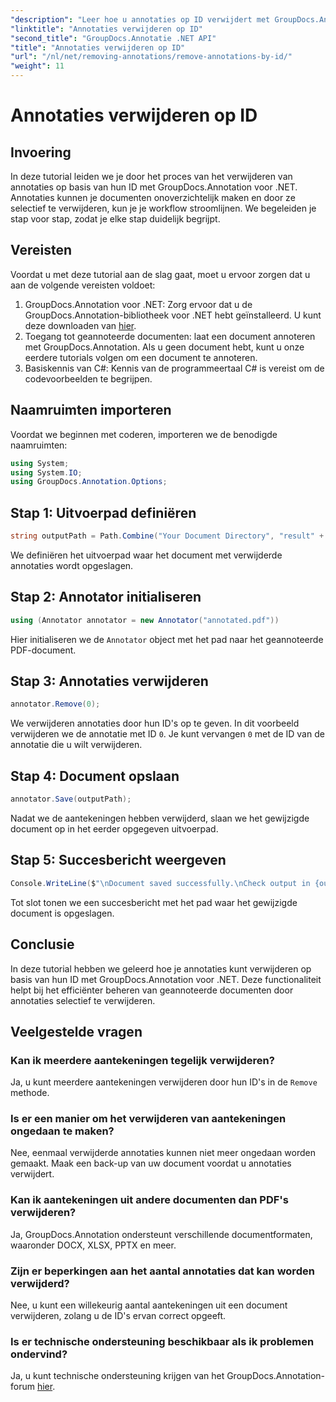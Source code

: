 ```yaml
---
"description": "Leer hoe u annotaties op ID verwijdert met GroupDocs.Annotation voor .NET. Stroomlijn uw documentworkflow efficiënt."
"linktitle": "Annotaties verwijderen op ID"
"second_title": "GroupDocs.Annotatie .NET API"
"title": "Annotaties verwijderen op ID"
"url": "/nl/net/removing-annotations/remove-annotations-by-id/"
"weight": 11
---
```


# Annotaties verwijderen op ID

## Invoering
In deze tutorial leiden we je door het proces van het verwijderen van annotaties op basis van hun ID met GroupDocs.Annotation voor .NET. Annotaties kunnen je documenten onoverzichtelijk maken en door ze selectief te verwijderen, kun je je workflow stroomlijnen. We begeleiden je stap voor stap, zodat je elke stap duidelijk begrijpt.
## Vereisten
Voordat u met deze tutorial aan de slag gaat, moet u ervoor zorgen dat u aan de volgende vereisten voldoet:
1. GroupDocs.Annotation voor .NET: Zorg ervoor dat u de GroupDocs.Annotation-bibliotheek voor .NET hebt geïnstalleerd. U kunt deze downloaden van [hier](https://releases.groupdocs.com/annotation/net/).
2. Toegang tot geannoteerde documenten: laat een document annoteren met GroupDocs.Annotation. Als u geen document hebt, kunt u onze eerdere tutorials volgen om een document te annoteren.
3. Basiskennis van C#: Kennis van de programmeertaal C# is vereist om de codevoorbeelden te begrijpen.

## Naamruimten importeren
Voordat we beginnen met coderen, importeren we de benodigde naamruimten:
```csharp
using System;
using System.IO;
using GroupDocs.Annotation.Options;
```

## Stap 1: Uitvoerpad definiëren
```csharp
string outputPath = Path.Combine("Your Document Directory", "result" + Path.GetExtension("input.pdf"));
```
We definiëren het uitvoerpad waar het document met verwijderde annotaties wordt opgeslagen.
## Stap 2: Annotator initialiseren
```csharp
using (Annotator annotator = new Annotator("annotated.pdf"))
```
Hier initialiseren we de `Annotator` object met het pad naar het geannoteerde PDF-document.
## Stap 3: Annotaties verwijderen
```csharp
annotator.Remove(0);
```
We verwijderen annotaties door hun ID's op te geven. In dit voorbeeld verwijderen we de annotatie met ID `0`. Je kunt vervangen `0` met de ID van de annotatie die u wilt verwijderen.
## Stap 4: Document opslaan
```csharp
annotator.Save(outputPath);
```
Nadat we de aantekeningen hebben verwijderd, slaan we het gewijzigde document op in het eerder opgegeven uitvoerpad.
## Stap 5: Succesbericht weergeven
```csharp
Console.WriteLine($"\nDocument saved successfully.\nCheck output in {outputPath}.");
```
Tot slot tonen we een succesbericht met het pad waar het gewijzigde document is opgeslagen.

## Conclusie
In deze tutorial hebben we geleerd hoe je annotaties kunt verwijderen op basis van hun ID met GroupDocs.Annotation voor .NET. Deze functionaliteit helpt bij het efficiënter beheren van geannoteerde documenten door annotaties selectief te verwijderen.
## Veelgestelde vragen
### Kan ik meerdere aantekeningen tegelijk verwijderen?
Ja, u kunt meerdere aantekeningen verwijderen door hun ID's in de `Remove` methode.
### Is er een manier om het verwijderen van aantekeningen ongedaan te maken?
Nee, eenmaal verwijderde annotaties kunnen niet meer ongedaan worden gemaakt. Maak een back-up van uw document voordat u annotaties verwijdert.
### Kan ik aantekeningen uit andere documenten dan PDF's verwijderen?
Ja, GroupDocs.Annotation ondersteunt verschillende documentformaten, waaronder DOCX, XLSX, PPTX en meer.
### Zijn er beperkingen aan het aantal annotaties dat kan worden verwijderd?
Nee, u kunt een willekeurig aantal aantekeningen uit een document verwijderen, zolang u de ID's ervan correct opgeeft.
### Is er technische ondersteuning beschikbaar als ik problemen ondervind?
Ja, u kunt technische ondersteuning krijgen van het GroupDocs.Annotation-forum [hier](https://forum.groupdocs.com/c/annotation/10).